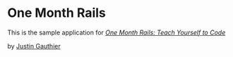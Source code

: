 # One Month Rails

This is the sample application for
[*One Month Rails: Teach Yourself to Code*](http://onemonthrails.com)

by [Justin Gauthier](http://justingauthier.com)